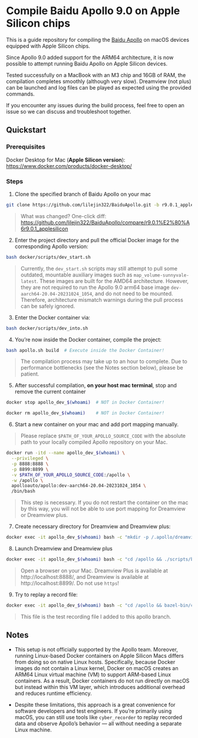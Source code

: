 # Compile Baidu Apollo 9.0 on Apple Silicon chips

This is a guide repository for compiling the [Baidu Apollo](https://github.com/ApolloAuto/apollo) on macOS devices equipped with Apple Silicon chips.

Since Apollo 9.0 added support for the ARM64 architecture, it is now possible to attempt running Baidu Apollo on Apple Silicon devices.



Tested successfully on a MacBook with an M3 chip and 16GB of RAM, the compilation completes smoothly (although very slow). Dreamview (not plus) can be launched and log files can be played as expected using the provided commands.

If you encounter any issues during the build process, feel free to open an issue so we can discuss and troubleshoot together.

## Quickstart

### Prerequisites
Docker Desktop for Mac (**Apple Silicon version**): https://www.docker.com/products/docker-desktop/

### Steps

1. Clone the specified branch of Baidu Apollo on your mac
```bash
git clone https://github.com/lilejin322/BaiduApollo.git -b r9.0.1_applesilicon
```
> What was changed? One-click diff: https://github.com/lilejin322/BaiduApollo/compare/r9.0.1%E2%80%A6r9.0.1_applesilicon

2. Enter the project directory and pull the official Docker image for the corresponding Apollo version:
```bash
bash docker/scripts/dev_start.sh
```
> Currently, the `dev_start.sh` scripts may still attempt to pull some outdated, mountable auxiliary images such as `map_volume-sunnyvale-latest`. These images are built for the AMD64 architecture. However, they are not required to run the Apollo 9.0 arm64 base image `dev-aarch64-20.04-20231024_1054`, and do not need to be mounted. Therefore, architecture mismatch warnings during the pull process can be safely ignored.

3. Enter the Docker container via:
```bash
bash docker/scripts/dev_into.sh
```

4. You’re now inside the Docker container, compile the project:
```bash
bash apollo.sh build  # Execute inside the Docker Container!
```
> The compilation process may take up to an hour to complete. Due to performance bottlenecks (see the Notes section below), please be patient.

5. After successful compilation, **on your host mac terminal**, stop and remove the current container
```bash
docker stop apollo_dev_$(whoami)  # NOT in Docker Container!
```
```bash
docker rm apollo_dev_$(whoami)    # NOT in Docker Container!
```

6. Start a new container on your mac and add port mapping manually.

> Please replace `$PATH_OF_YOUR_APOLLO_SOURCE_CODE` with the absolute path to your locally compiled Apollo repository on your Mac.

```bash
docker run -itd --name apollo_dev_$(whoami) \
  --privileged \
  -p 8888:8888 \
  -p 8899:8899 \
  -v $PATH_OF_YOUR_APOLLO_SOURCE_CODE:/apollo \
  -w /apollo \
  apolloauto/apollo:dev-aarch64-20.04-20231024_1054 \
  /bin/bash
```

> This step is necessary. If you do not restart the container on the mac by this way, you will not be able to use port mapping for Dreamview or Dreamview plus.

7. Create necessary directory for Dreamview and Dreamview plus:
```bash
docker exec -it apollo_dev_$(whoami) bash -c "mkdir -p /.apollo/dreamview/plugins/"
```

8. Launch Dreamview and Dreamview plus
```bash
docker exec -it apollo_dev_$(whoami) bash -c "cd /apollo && ./scripts/bootstrap.sh start"
```
> Open a browser on your Mac. Dreamview Plus is available at http://localhost:8888/, and Dreamview is available at http://localhost:8899/.
Do not use `https`!

9. Try to replay a record file:
``` bash
docker exec -it apollo_dev_$(whoami) bash -c "cd /apollo && bazel-bin/cyber/tools/cyber_recorder/cyber_recorder play -f test.00000 --loop"
```
> This file is the test recording file I added to this apollo branch.

## Notes

- This setup is not officially supported by the Apollo team. Moreover, running Linux-based Docker containers on Apple Silicon Macs differs from doing so on native Linux hosts. Specifically, because Docker images do not contain a Linux kernel, Docker on macOS creates an ARM64 Linux virtual machine (VM) to support ARM-based Linux containers. As a result, Docker containers do not run directly on macOS but instead within this VM layer, which introduces additional overhead and reduces runtime efficiency.

- Despite these limitations, this approach is a great convenience for software developers and test engineers. If you’re primarily using macOS, you can still use tools like `cyber_recorder` to replay recorded data and observe Apollo’s behavior — all without needing a separate Linux machine.
